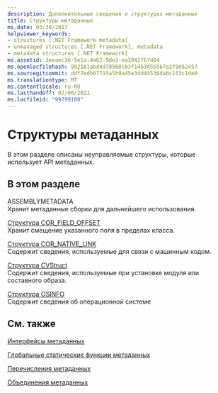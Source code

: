 ```yaml
---
description: Дополнительные сведения о структурах метаданных
title: Структуры метаданных
ms.date: 03/30/2017
helpviewer_keywords:
- structures [.NET Framework metadata]
- unmanaged structures [.NET Framework], metadata
- metadata structures [.NET Framework]
ms.assetid: 3eeaec36-5e1a-4a62-9de3-ea3942f67d04
ms.openlocfilehash: 992181abd4d78560c03f1463d55567a3f9d62457
ms.sourcegitcommit: ddf7edb67715a5b9a45e3dd44536dabc153c1de0
ms.translationtype: MT
ms.contentlocale: ru-RU
ms.lasthandoff: 02/06/2021
ms.locfileid: "99799108"
---
```

# <a name="metadata-structures"></a>Структуры метаданных

В этом разделе описаны неуправляемые структуры, которые использует API метаданных.  
  
## <a name="in-this-section"></a>В этом разделе  

 ASSEMBLYMETADATA  
 Хранит метаданные сборки для дальнейшего использования.  
  
 [Структура COR_FIELD_OFFSET](cor-field-offset-structure.md)  
 Хранит смещение указанного поля в пределах класса.  
  
 [Структура COR_NATIVE_LINK](cor-native-link-structure.md)  
 Содержит сведения, используемые для связи с машинным кодом.  
  
 [Структура CVStruct](cvstruct-structure.md)  
 Содержит сведения, используемые при установке модуля или составного образа.  
  
 [Структура OSINFO](osinfo-structure.md)  
 Содержит сведения об операционной системе   
  
## <a name="related-sections"></a>См. также  

 [Интерфейсы метаданных](metadata-interfaces.md)  
  
 [Глобальные статические функции метаданных](metadata-global-static-functions.md)  
  
 [Перечисления метаданных](metadata-enumerations.md)  
  
 [Объединения метаданных](metadata-unions.md)
